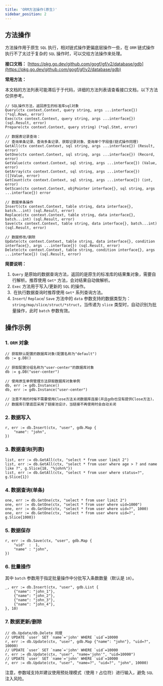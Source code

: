 ```yaml
---
title: 'ORM方法操作(原生)'
sidebar_position: 2
---
```


## 方法操作

方法操作用于原生 `SQL` 执行，相对链式操作更偏底层操作一些，在 `ORM` 链式操作执行不了太过于复杂的 `SQL` 操作时，可以交给方法操作来处理。

**接口文档：** [https://pkg.go.dev/github.com/gogf/gf/v2/database/gdb](https://pkg.go.dev/github.com/gogf/gf/v2/database/gdb)

**常用方法：**

本文档的方法列表可能滞后于于代码，详细的方法列表请查看接口文档，以下方法仅供参考。

```
// SQL操作方法，返回原生的标准库sql对象
Query(ctx context.Context, query string, args ...interface{}) (*sql.Rows, error)
Exec(ctx context.Context, query string, args ...interface{}) (sql.Result, error)
Prepare(ctx context.Context, query string) (*sql.Stmt, error)

// 数据表记录查询：
// 查询单条记录、查询多条记录、获取记录对象、查询单个字段值(链式操作同理)
GetAll(ctx context.Context, sql string, args ...interface{}) (Result, error)
GetOne(ctx context.Context, sql string, args ...interface{}) (Record, error)
GetValue(ctx context.Context, sql string, args ...interface{}) (Value, error)
GetArray(ctx context.Context, sql string, args ...interface{}) ([]Value, error)
GetCount(ctx context.Context, sql string, args ...interface{}) (int, error)
GetScan(ctx context.Context, objPointer interface{}, sql string, args ...interface{}) error

// 数据单条操作
Insert(ctx context.Context, table string, data interface{}, batch...int) (sql.Result, error)
Replace(ctx context.Context, table string, data interface{}, batch...int) (sql.Result, error)
Save(ctx context.Context, table string, data interface{}, batch...int) (sql.Result, error)

// 数据修改/删除
Update(ctx context.Context, table string, data interface{}, condition interface{}, args ...interface{}) (sql.Result, error)
Delete(ctx context.Context, table string, condition interface{}, args ...interface{}) (sql.Result, error)
```

**简要说明：**

1. `Query` 是原始的数据查询方法，返回的是原生的标准库的结果集对象，需要自行解析。推荐使用 `Get*` 方法，会对结果自动做解析。
2. `Exec` 方法用于写入/更新的 `SQL` 的操作。
3.  在执行数据查询时推荐使用 `Get*` 系列查询方法。
4. `Insert`/ `Replace`/ `Save` 方法中的 `data` 参数支持的数据类型为： `string/map/slice/struct/*struct`，当传递为 `slice` 类型时，自动识别为批量操作，此时 `batch` 参数有效。

## 操作示例

### 1\. `ORM` 对象

```
// 获取默认配置的数据库对象(配置名称为"default")
db := g.DB()

// 获取配置分组名称为"user-center"的数据库对象
db := g.DB("user-center")

// 使用原生单例管理方法获取数据库对象单例
db, err := gdb.Instance()
db, err := gdb.Instance("user-center")

// 注意不用的时候不需要使用Close方法关闭数据库连接(并且gdb也没有提供Close方法)，
// 数据库引擎底层采用了链接池设计，当链接不再使用时会自动关闭
```

### 2\. 数据写入

```
r, err := db.Insert(ctx, "user", gdb.Map {
    "name": "john",
})
```

### 3\. 数据查询(列表)

```
list, err := db.GetAll(ctx, "select * from user limit 2")
list, err := db.GetAll(ctx, "select * from user where age > ? and name like ?", g.Slice{18, "%john%"})
list, err := db.GetAll(ctx, "select * from user where status=?", g.Slice{1})
```

### 4\. 数据查询(单条)

```
one, err := db.GetOne(ctx, "select * from user limit 2")
one, err := db.GetOne(ctx, "select * from user where uid=1000")
one, err := db.GetOne(ctx, "select * from user where uid=?", 1000)
one, err := db.GetOne(ctx, "select * from user where uid=?", g.Slice{1000})
```

### 5\. 数据保存

```
r, err := db.Save(ctx, "user", gdb.Map {
    "uid"  :  1,
    "name" : "john",
})
```

### 6\. 批量操作

其中 `batch` 参数用于指定批量操作中分批写入条数数量（默认是 `10`）。

```
_, err := db.Insert(ctx, "user", gdb.List {
    {"name": "john_1"},
    {"name": "john_2"},
    {"name": "john_3"},
    {"name": "john_4"},
}, 10)
```

### 7\. 数据更新/删除

```
// db.Update/db.Delete 同理
// UPDATE `user` SET `name`='john' WHERE `uid`=10000
r, err := db.Update(ctx, "user", gdb.Map {"name": "john"}, "uid=?", 10000)
// UPDATE `user` SET `name`='john' WHERE `uid`=10000
r, err := db.Update(ctx, "user", "name='john'", "uid=10000")
// UPDATE `user` SET `name`='john' WHERE `uid`=10000
r, err := db.Update(ctx, "user", "name=?", "uid=?", "john", 10000)
```

注意，参数域支持并建议使用预处理模式（使用 `?` 占位符）进行输入，避免 `SQL` 注入风险。